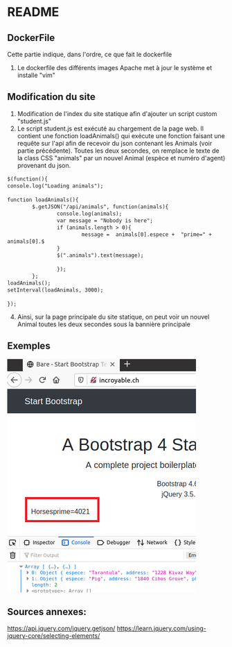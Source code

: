 # README

## **DockerFile**

Cette partie indique, dans l'ordre, ce que fait le dockerfile

1) Le dockerfile des différents images Apache met à jour le système et installe "vim"

## **Modification du site**
1) Modification de l'index du site statique afin d'ajouter un script custom "student.js"
2) Le script student.js est exécuté au chargement de la page web. Il contient une fonction loadAnimals() qui exécute une fonction faisant une requête sur l'api afin de recevoir du json contenant les Animals (voir partie précédente). Toutes les deux secondes, on remplace le texte de la class CSS "animals" par un nouvel Animal (espèce et numéro d'agent) provenant du json.
```
$(function(){
console.log("Loading animals");

function loadAnimals(){
        $.getJSON("/api/animals", function(animals){
                console.log(animals);
                var message = "Nobody is here";
                if (animals.length > 0){
                        message =  animals[0].espece +  "prime=" + animals[0].$
                }
                $(".animals").text(message);

                });
        };
loadAnimals();
setInterval(loadAnimals, 3000);

});
```


4) Ainsi, sur la page principale du site statique, on peut voir un nouvel Animal toutes les deux secondes sous la bannière principale

## Exemples

![exemple](assets/exemple.PNG)



## Sources annexes:

https://api.jquery.com/jquery.getjson/
https://learn.jquery.com/using-jquery-core/selecting-elements/
